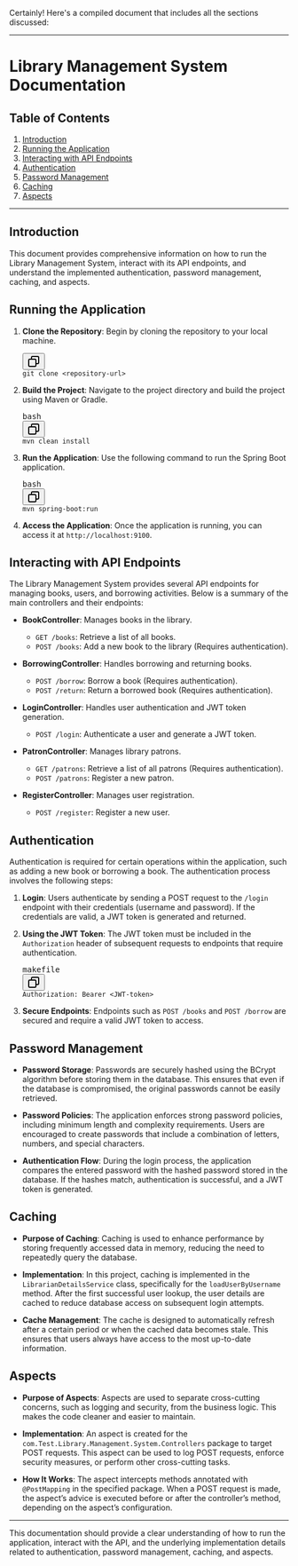 <div class="flex w-full flex-col gap-1 empty:hidden first:pt-[3px]">
    <div class="markdown prose w-full break-words dark:prose-invert dark">
        <p>Certainly! Here's a compiled document that includes all the sections discussed:</p>
        <hr>
        <h1>Library Management System Documentation</h1>
        <h2>Table of Contents</h2>
        <ol>
            <li><a rel="noopener" href="#introduction">Introduction</a></li>
            <li><a rel="noopener" href="#running-the-application">Running the Application</a></li>
            <li><a rel="noopener" href="#interacting-with-api-endpoints">Interacting with API Endpoints</a></li>
            <li><a rel="noopener" href="#authentication">Authentication</a></li>
            <li><a rel="noopener" href="#password-management">Password Management</a></li>
            <li><a rel="noopener" href="#caching">Caching</a></li>
            <li><a rel="noopener" href="#aspects">Aspects</a></li>
        </ol>
        <hr>
        <h2>Introduction</h2>
        <p>This document provides comprehensive information on how to run the Library Management System, interact with its API endpoints, and understand the implemented authentication, password management, caching, and aspects.</p>
        <h2>Running the Application</h2>
        <ol>
            <li>
                <p><strong>Clone the Repository</strong>: Begin by cloning the repository to your local machine.</p><pre><div class="dark bg-gray-950 rounded-md border-[0.5px] border-token-border-medium"><div class="flex items-center relative text-token-text-secondary bg-token-main-surface-secondary px-4 py-2 text-xs font-sans justify-between rounded-t-md"><div class="flex items-center"><span class="" data-state="closed"><button class="flex gap-1 items-center"><svg xmlns="http://www.w3.org/2000/svg" width="24" height="24" fill="none" viewBox="0 0 24 24" class="icon-sm"><path fill="currentColor" fill-rule="evenodd" d="M7 5a3 3 0 0 1 3-3h9a3 3 0 0 1 3 3v9a3 3 0 0 1-3 3h-2v2a3 3 0 0 1-3 3H5a3 3 0 0 1-3-3v-9a3 3 0 0 1 3-3h2zm2 2h5a3 3 0 0 1 3 3v5h2a1 1 0 0 0 1-1V5a1 1 0 0 0-1-1h-9a1 1 0 0 0-1 1zM5 9a1 1 0 0 0-1 1v9a1 1 0 0 0 1 1h9a1 1 0 0 0 1-1v-9a1 1 0 0 0-1-1z" clip-rule="evenodd"></path></svg></button></span></div></div><div class="overflow-y-auto p-4" dir="ltr"><code class="!whitespace-pre hljs language-bash">git <span class="hljs-built_in">clone</span> &lt;repository-url&gt;
</code></div></div></pre></li>
            <li>
                <p><strong>Build the Project</strong>: Navigate to the project directory and build the project using Maven or Gradle.</p><pre><div class="dark bg-gray-950 rounded-md border-[0.5px] border-token-border-medium"><div class="flex items-center relative text-token-text-secondary bg-token-main-surface-secondary px-4 py-2 text-xs font-sans justify-between rounded-t-md"><span>bash</span><div class="flex items-center"><span class="" data-state="closed"><button class="flex gap-1 items-center"><svg xmlns="http://www.w3.org/2000/svg" width="24" height="24" fill="none" viewBox="0 0 24 24" class="icon-sm"><path fill="currentColor" fill-rule="evenodd" d="M7 5a3 3 0 0 1 3-3h9a3 3 0 0 1 3 3v9a3 3 0 0 1-3 3h-2v2a3 3 0 0 1-3 3H5a3 3 0 0 1-3-3v-9a3 3 0 0 1 3-3h2zm2 2h5a3 3 0 0 1 3 3v5h2a1 1 0 0 0 1-1V5a1 1 0 0 0-1-1h-9a1 1 0 0 0-1 1zM5 9a1 1 0 0 0-1 1v9a1 1 0 0 0 1 1h9a1 1 0 0 0 1-1v-9a1 1 0 0 0-1-1z" clip-rule="evenodd"></path></svg></button></span></div></div><div class="overflow-y-auto p-4" dir="ltr"><code class="!whitespace-pre hljs language-bash">mvn clean install
</code></div></div></pre></li>
            <li>
                <p><strong>Run the Application</strong>: Use the following command to run the Spring Boot application.</p><pre><div class="dark bg-gray-950 rounded-md border-[0.5px] border-token-border-medium"><div class="flex items-center relative text-token-text-secondary bg-token-main-surface-secondary px-4 py-2 text-xs font-sans justify-between rounded-t-md"><span>bash</span><div class="flex items-center"><span class="" data-state="closed"><button class="flex gap-1 items-center"><svg xmlns="http://www.w3.org/2000/svg" width="24" height="24" fill="none" viewBox="0 0 24 24" class="icon-sm"><path fill="currentColor" fill-rule="evenodd" d="M7 5a3 3 0 0 1 3-3h9a3 3 0 0 1 3 3v9a3 3 0 0 1-3 3h-2v2a3 3 0 0 1-3 3H5a3 3 0 0 1-3-3v-9a3 3 0 0 1 3-3h2zm2 2h5a3 3 0 0 1 3 3v5h2a1 1 0 0 0 1-1V5a1 1 0 0 0-1-1h-9a1 1 0 0 0-1 1zM5 9a1 1 0 0 0-1 1v9a1 1 0 0 0 1 1h9a1 1 0 0 0 1-1v-9a1 1 0 0 0-1-1z" clip-rule="evenodd"></path></svg></button></span></div></div><div class="overflow-y-auto p-4" dir="ltr"><code class="!whitespace-pre hljs language-bash">mvn spring-boot:run
</code></div></div></pre></li>
            <li>
                <p><strong>Access the Application</strong>: Once the application is running, you can access it at <code>http://localhost:9100</code>.</p>
            </li>
        </ol>
        <h2>Interacting with API Endpoints</h2>
        <p>The Library Management System provides several API endpoints for managing books, users, and borrowing activities. Below is a summary of the main controllers and their endpoints:</p>
        <ul>
            <li>
                <p><strong>BookController</strong>: Manages books in the library.</p>
                <ul>
                    <li><code>GET /books</code>: Retrieve a list of all books.</li>
                    <li><code>POST /books</code>: Add a new book to the library (Requires authentication).</li>
                </ul>
            </li>
            <li>
                <p><strong>BorrowingController</strong>: Handles borrowing and returning books.</p>
                <ul>
                    <li><code>POST /borrow</code>: Borrow a book (Requires authentication).</li>
                    <li><code>POST /return</code>: Return a borrowed book (Requires authentication).</li>
                </ul>
            </li>
            <li>
                <p><strong>LoginController</strong>: Handles user authentication and JWT token generation.</p>
                <ul>
                    <li><code>POST /login</code>: Authenticate a user and generate a JWT token.</li>
                </ul>
            </li>
            <li>
                <p><strong>PatronController</strong>: Manages library patrons.</p>
                <ul>
                    <li><code>GET /patrons</code>: Retrieve a list of all patrons (Requires authentication).</li>
                    <li><code>POST /patrons</code>: Register a new patron.</li>
                </ul>
            </li>
            <li>
                <p><strong>RegisterController</strong>: Manages user registration.</p>
                <ul>
                    <li><code>POST /register</code>: Register a new user.</li>
                </ul>
            </li>
        </ul>
        <h2>Authentication</h2>
        <p>Authentication is required for certain operations within the application, such as adding a new book or borrowing a book. The authentication process involves the following steps:</p>
        <ol>
            <li>
                <p><strong>Login</strong>: Users authenticate by sending a POST request to the <code>/login</code> endpoint with their credentials (username and password). If the credentials are valid, a JWT token is generated and returned.</p>
            </li>
            <li>
                <p><strong>Using the JWT Token</strong>: The JWT token must be included in the <code>Authorization</code> header of subsequent requests to endpoints that require authentication.</p><pre><div class="dark bg-gray-950 rounded-md border-[0.5px] border-token-border-medium"><div class="flex items-center relative text-token-text-secondary bg-token-main-surface-secondary px-4 py-2 text-xs font-sans justify-between rounded-t-md"><span>makefile</span><div class="flex items-center"><span class="" data-state="closed"><button class="flex gap-1 items-center"><svg xmlns="http://www.w3.org/2000/svg" width="24" height="24" fill="none" viewBox="0 0 24 24" class="icon-sm"><path fill="currentColor" fill-rule="evenodd" d="M7 5a3 3 0 0 1 3-3h9a3 3 0 0 1 3 3v9a3 3 0 0 1-3 3h-2v2a3 3 0 0 1-3 3H5a3 3 0 0 1-3-3v-9a3 3 0 0 1 3-3h2zm2 2h5a3 3 0 0 1 3 3v5h2a1 1 0 0 0 1-1V5a1 1 0 0 0-1-1h-9a1 1 0 0 0-1 1zM5 9a1 1 0 0 0-1 1v9a1 1 0 0 0 1 1h9a1 1 0 0 0 1-1v-9a1 1 0 0 0-1-1z" clip-rule="evenodd"></path></svg></button></span></div></div><div class="overflow-y-auto p-4" dir="ltr"><code class="!whitespace-pre hljs language-makefile"><span class="hljs-section">Authorization: Bearer &lt;JWT-token&gt;</span>
</code></div></div></pre></li>
            <li>
                <p><strong>Secure Endpoints</strong>: Endpoints such as <code>POST /books</code> and <code>POST /borrow</code> are secured and require a valid JWT token to access.</p>
            </li>
        </ol>
        <h2>Password Management</h2>
        <ul>
            <li>
                <p><strong>Password Storage</strong>: Passwords are securely hashed using the BCrypt algorithm before storing them in the database. This ensures that even if the database is compromised, the original passwords cannot be easily retrieved.</p>
            </li>
            <li>
                <p><strong>Password Policies</strong>: The application enforces strong password policies, including minimum length and complexity requirements. Users are encouraged to create passwords that include a combination of letters, numbers, and special
                    characters.</p>
            </li>
            <li>
                <p><strong>Authentication Flow</strong>: During the login process, the application compares the entered password with the hashed password stored in the database. If the hashes match, authentication is successful, and a JWT token is generated.</p>
            </li>
        </ul>
        <h2>Caching</h2>
        <ul>
            <li>
                <p><strong>Purpose of Caching</strong>: Caching is used to enhance performance by storing frequently accessed data in memory, reducing the need to repeatedly query the database.</p>
            </li>
            <li>
                <p><strong>Implementation</strong>: In this project, caching is implemented in the <code>LibrarianDetailsService</code> class, specifically for the <code>loadUserByUsername</code> method. After the first successful user lookup, the user details
                    are cached to reduce database access on subsequent login attempts.</p>
            </li>
            <li>
                <p><strong>Cache Management</strong>: The cache is designed to automatically refresh after a certain period or when the cached data becomes stale. This ensures that users always have access to the most up-to-date information.</p>
            </li>
        </ul>
        <h2>Aspects</h2>
        <ul>
            <li>
                <p><strong>Purpose of Aspects</strong>: Aspects are used to separate cross-cutting concerns, such as logging and security, from the business logic. This makes the code cleaner and easier to maintain.</p>
            </li>
            <li>
                <p><strong>Implementation</strong>: An aspect is created for the <code>com.Test.Library.Management.System.Controllers</code> package to target POST requests. This aspect can be used to log POST requests, enforce security measures, or perform
                    other cross-cutting tasks.</p>
            </li>
            <li>
                <p><strong>How It Works</strong>: The aspect intercepts methods annotated with <code>@PostMapping</code> in the specified package. When a POST request is made, the aspect’s advice is executed before or after the controller’s method, depending
                    on the aspect’s configuration.</p>
            </li>
        </ul>
        <hr>
        <p>This documentation should provide a clear understanding of how to run the application, interact with the API, and the underlying implementation details related to authentication, password management, caching, and aspects.</p>
    </div>
</div>
